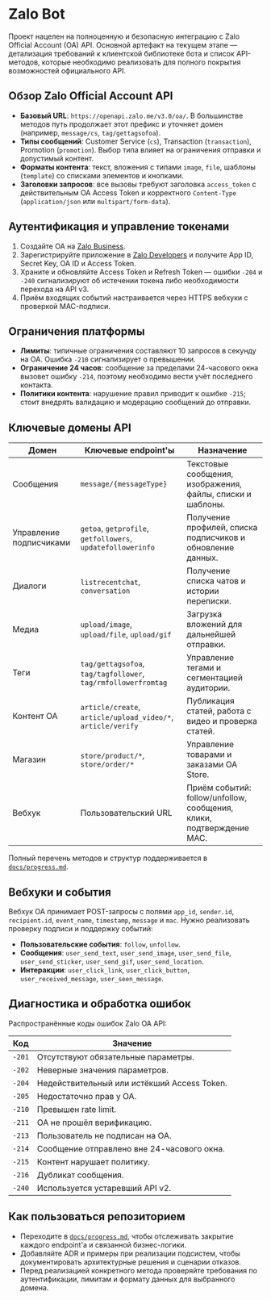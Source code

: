 # Zalo Bot

Проект нацелен на полноценную и безопасную интеграцию с Zalo Official Account (OA) API. Основной артефакт на текущем этапе — детализация требований к клиентской библиотеке бота и список API-методов, которые необходимо реализовать для полного покрытия возможностей официального API.

## Обзор Zalo Official Account API

- **Базовый URL**: `https://openapi.zalo.me/v3.0/oa/`. В большинстве методов путь продолжает этот префикс и уточняет домен (например, `message/cs`, `tag/gettagsofoa`).
- **Типы сообщений**: Customer Service (`cs`), Transaction (`transaction`), Promotion (`promotion`). Выбор типа влияет на ограничения отправки и допустимый контент.
- **Форматы контента**: текст, вложения с типами `image`, `file`, шаблоны (`template`) со списками элементов и кнопками.
- **Заголовки запросов**: все вызовы требуют заголовка `access_token` с действительным OA Access Token и корректного `Content-Type` (`application/json` или `multipart/form-data`).

## Аутентификация и управление токенами

1. Создайте OA на [Zalo Business](https://business.zalo.me/).
2. Зарегистрируйте приложение в [Zalo Developers](https://developers.zalo.me/) и получите App ID, Secret Key, OA ID и Access Token.
3. Храните и обновляйте Access Token и Refresh Token — ошибки `-204` и `-240` сигнализируют об истечении токена либо необходимости перехода на API v3.
4. Приём входящих событий настраивается через HTTPS вебхуки с проверкой MAC-подписи.

## Ограничения платформы

- **Лимиты**: типичные ограничения составляют 10 запросов в секунду на OA. Ошибка `-210` сигнализирует о превышении.
- **Ограничение 24 часов**: сообщение за пределами 24-часового окна вызовет ошибку `-214`, поэтому необходимо вести учёт последнего контакта.
- **Политики контента**: нарушение правил приводит к ошибке `-215`; стоит внедрять валидацию и модерацию сообщений до отправки.

## Ключевые домены API

| Домен | Ключевые endpoint'ы | Назначение |
| --- | --- | --- |
| Сообщения | `message/{messageType}` | Текстовые сообщения, изображения, файлы, списки и шаблоны. |
| Управление подписчиками | `getoa`, `getprofile`, `getfollowers`, `updatefollowerinfo` | Получение профилей, списка подписчиков и обновление данных. |
| Диалоги | `listrecentchat`, `conversation` | Получение списка чатов и истории переписки. |
| Медиа | `upload/image`, `upload/file`, `upload/gif` | Загрузка вложений для дальнейшей отправки. |
| Теги | `tag/gettagsofoa`, `tag/tagfollower`, `tag/rmfollowerfromtag` | Управление тегами и сегментацией аудитории. |
| Контент OA | `article/create`, `article/upload_video/*`, `article/verify` | Публикация статей, работа с видео и проверка статей. |
| Магазин | `store/product/*`, `store/order/*` | Управление товарами и заказами OA Store. |
| Вебхук | Пользовательский URL | Приём событий: follow/unfollow, сообщения, клики, подтверждение MAC. |

Полный перечень методов и структур поддерживается в [`docs/progress.md`](docs/progress.md).

## Вебхуки и события

Вебхук OA принимает POST-запросы с полями `app_id`, `sender.id`, `recipient.id`, `event_name`, `timestamp`, `message` и `mac`. Нужно реализовать проверку подписи и поддержку событий:

- **Пользовательские события**: `follow`, `unfollow`.
- **Сообщения**: `user_send_text`, `user_send_image`, `user_send_file`, `user_send_sticker`, `user_send_gif`, `user_send_location`.
- **Интеракции**: `user_click_link`, `user_click_button`, `user_received_message`, `user_seen_message`.

## Диагностика и обработка ошибок

Распространённые коды ошибок Zalo OA API:

| Код | Значение |
| --- | --- |
| `-201` | Отсутствуют обязательные параметры. |
| `-202` | Неверные значения параметров. |
| `-204` | Недействительный или истёкший Access Token. |
| `-205` | Недостаточно прав у OA. |
| `-210` | Превышен rate limit. |
| `-211` | OA не прошёл верификацию. |
| `-213` | Пользователь не подписан на OA. |
| `-214` | Сообщение отправлено вне 24-часового окна. |
| `-215` | Контент нарушает политику. |
| `-216` | Дубликат сообщения. |
| `-240` | Используется устаревший API v2. |

## Как пользоваться репозиторием

- Переходите в [`docs/progress.md`](docs/progress.md), чтобы отслеживать закрытие каждого endpoint'а и связанной бизнес-логики.
- Добавляйте ADR и примеры при реализации подсистем, чтобы документировать архитектурные решения и сценарии отказов.
- Перед реализацией конкретного метода проверяйте требования по аутентификации, лимитам и формату данных для выбранного домена.
